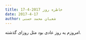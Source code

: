 ```yaml
---
title: خاطره روز 2017-4-17
date: 2017-4-17
author: شعبان محمد حسنی
---
```


امروزم یه روز عادی بود مثل روزای گذشته.